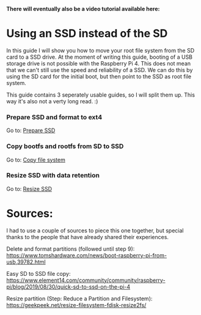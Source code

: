 **There will eventually also be a video tutorial available here:**

# Using an SSD instead of the SD 
In this guide I will show you how to move your root file system from the SD card to a SSD drive. At the moment of writing this guide, booting of a USB storage drive is not possible with the Raspberry Pi 4. This does not mean that we can't still use the speed and reliability of a SSD. We can do this by using the SD card for the initial boot, but then point to the SSD as root file system.  

This guide contains 3 seperately usable guides, so I will split them up. This way it's also not a verty long read. :) 

### Prepare SSD and format to ext4
Go to: [Prepare SSD](https://github.com/Sheldonwl/rpi-travel-case/blob/master/docs/format-sd.md)  

### Copy bootfs and rootfs from SD to SSD
Go to: [Copy file system](https://github.com/Sheldonwl/rpi-travel-case/blob/master/docs/copy-fs.md)  

### Resize SSD with data retention
Go to: [Resize SSD](https://github.com/Sheldonwl/rpi-travel-case/blob/master/docs/resize-partition.md)  


# Sources:  
I had to use a couple of sources to piece this one together, but special thanks to the people that have already shared their experiences.  

Delete and format partitions (followed until step 9):  
https://www.tomshardware.com/news/boot-raspberry-pi-from-usb,39782.html  

Easy SD to SSD file copy:  
https://www.element14.com/community/community/raspberry-pi/blog/2019/08/30/quick-sd-to-ssd-on-the-pi-4  

Resize partition (Step: Reduce a Partition and Filesystem):  
https://geekpeek.net/resize-filesystem-fdisk-resize2fs/ 
